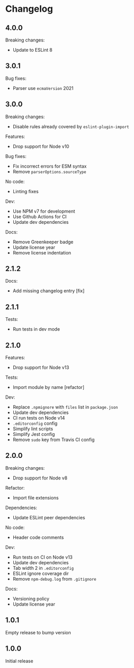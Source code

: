# Changelog

## 4.0.0

Breaking changes:

* Update to ESLint 8

## 3.0.1

Bug fixes:

* Parser use `ecmaVersion` 2021

## 3.0.0

Breaking changes:

* Disable rules already covered by `eslint-plugin-import`

Features:

* Drop support for Node v10

Bug fixes:

* Fix incorrect errors for ESM syntax
* Remove `parserOptions.sourceType`

No code:

* Linting fixes

Dev:

* Use NPM v7 for development
* Use Github Actions for CI
* Update dev dependencies

Docs:

* Remove Greenkeeper badge
* Update license year
* Remove license indentation

## 2.1.2

Docs:

* Add missing changelog entry [fix]

## 2.1.1

Tests:

* Run tests in dev mode

## 2.1.0

Features:

* Drop support for Node v13

Tests:

* Import module by name [refactor]

Dev:

* Replace `.npmignore` with `files` list in `package.json`
* Update dev dependencies
* CI run tests on Node v14
* `.editorconfig` config
* Simplify lint scripts
* Simplify Jest config
* Remove `sudo` key from Travis CI config

## 2.0.0

Breaking changes:

* Drop support for Node v8

Refactor:

* Import file extensions

Dependencies:

* Update ESLint peer dependencies

No code:

* Header code comments

Dev:

* Run tests on CI on Node v13
* Update dev dependencies
* Tab width 2 in `.editorconfig`
* ESLint ignore coverage dir
* Remove `npm-debug.log` from `.gitignore`

Docs:

* Versioning policy
* Update license year

## 1.0.1

Empty release to bump version

## 1.0.0

Initial release
